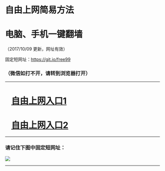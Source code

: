 ﻿# 自由上网简易方法

# 电脑、手机一键翻墙

（2017/10/09 更新，网址有效）

固定短网址：https://git.io/free99

### （微信如打不开，请转到浏览器打开）


***





# &nbsp;&nbsp; <a href="http://ft406020411.fwq-tz-1001.info/fwqtz01.html?t=10090015985 " target="_blank">自由上网入口1</a>
# &nbsp;&nbsp; <a href="http://ft2918316137.fwq-tz-1002.info/fwqtz02.html?t=100900130302 " target="_blank">自由上网入口2</a>
***

### 请记住下图中固定短网址：

<img src="https://s3-us-west-2.amazonaws.com/fwq-1001/yjfq-20170905okok.png" /> 


***

